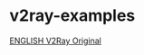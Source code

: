 # v2ray-examples

[ENGLISH V2Ray Original](https://github.com/v2fly/v2ray-examples/blob/master/README.ENG.md)


